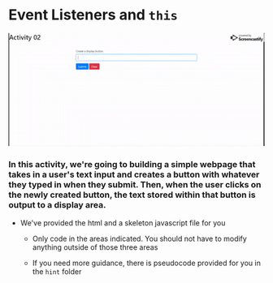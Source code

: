 # Event Listeners and `this`

![Activity 2](02.gif)

### In this activity, we're going to building a simple webpage that takes in a user's text input and creates a button with whatever they typed in when they submit. Then, when the user clicks on the newly created button, the text stored within that button is output to a display area.

* We've provided the html and a skeleton javascript file for you

    * Only code in the areas indicated. You should not have to modify anything outside of those three areas

    * If you need more guidance, there is pseudocode provided for you in the `hint` folder

